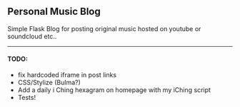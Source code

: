 ## Personal Music Blog
Simple Flask Blog for posting original music hosted on youtube or soundcloud etc..

---
#### TODO:
* fix hardcoded iframe in post links
* CSS/Stylize (Bulma?)
* Add a daily i Ching hexagram on homepage with my iChing script
* Tests!